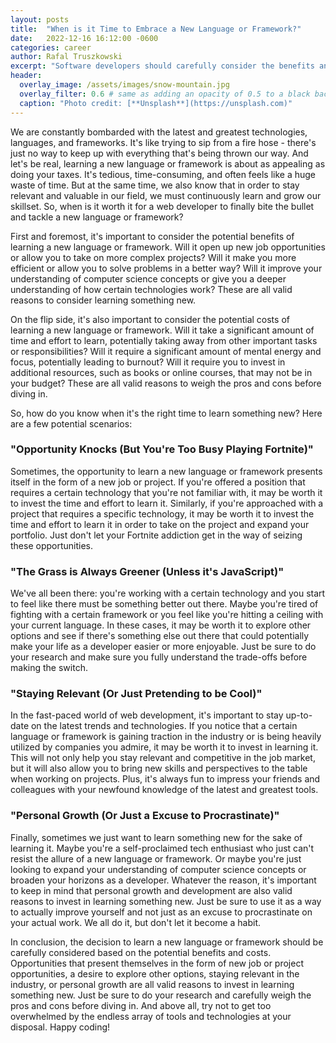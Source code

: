 ```yaml
---
layout: posts
title:  "When is it Time to Embrace a New Language or Framework?"
date:   2022-12-16 16:12:00 -0600
categories: career
author: Rafal Truszkowski
excerpt: "Software developers should carefully consider the benefits and costs of learning a new language or framework based on opportunities, personal growth, staying relevant, or a desire for change."
header:
  overlay_image: /assets/images/snow-mountain.jpg
  overlay_filter: 0.6 # same as adding an opacity of 0.5 to a black background
  caption: "Photo credit: [**Unsplash**](https://unsplash.com)"
---
```

We are constantly bombarded with the latest and greatest technologies, languages, and frameworks. It's like trying to sip from a fire hose - there's just no way to keep up with everything that's being thrown our way. And let's be real, learning a new language or framework is about as appealing as doing your taxes. It's tedious, time-consuming, and often feels like a huge waste of time. But at the same time, we also know that in order to stay relevant and valuable in our field, we must continuously learn and grow our skillset. So, when is it worth it for a web developer to finally bite the bullet and tackle a new language or framework?

First and foremost, it's important to consider the potential benefits of learning a new language or framework. Will it open up new job opportunities or allow you to take on more complex projects? Will it make you more efficient or allow you to solve problems in a better way? Will it improve your understanding of computer science concepts or give you a deeper understanding of how certain technologies work? These are all valid reasons to consider learning something new.

On the flip side, it's also important to consider the potential costs of learning a new language or framework. Will it take a significant amount of time and effort to learn, potentially taking away from other important tasks or responsibilities? Will it require a significant amount of mental energy and focus, potentially leading to burnout? Will it require you to invest in additional resources, such as books or online courses, that may not be in your budget? These are all valid reasons to weigh the pros and cons before diving in.

So, how do you know when it's the right time to learn something new? Here are a few potential scenarios:

### "Opportunity Knocks (But You're Too Busy Playing Fortnite)"

Sometimes, the opportunity to learn a new language or framework presents itself in the form of a new job or project. If you're offered a position that requires a certain technology that you're not familiar with, it may be worth it to invest the time and effort to learn it. Similarly, if you're approached with a project that requires a specific technology, it may be worth it to invest the time and effort to learn it in order to take on the project and expand your portfolio. Just don't let your Fortnite addiction get in the way of seizing these opportunities.

### "The Grass is Always Greener (Unless it's JavaScript)"

We've all been there: you're working with a certain technology and you start to feel like there must be something better out there. Maybe you're tired of fighting with a certain framework or you feel like you're hitting a ceiling with your current language. In these cases, it may be worth it to explore other options and see if there's something else out there that could potentially make your life as a developer easier or more enjoyable. Just be sure to do your research and make sure you fully understand the trade-offs before making the switch.

### "Staying Relevant (Or Just Pretending to be Cool)"

In the fast-paced world of web development, it's important to stay up-to-date on the latest trends and technologies. If you notice that a certain language or framework is gaining traction in the industry or is being heavily utilized by companies you admire, it may be worth it to invest in learning it. This will not only help you stay relevant and competitive in the job market, but it will also allow you to bring new skills and perspectives to the table when working on projects. Plus, it's always fun to impress your friends and colleagues with your newfound knowledge of the latest and greatest tools.

### "Personal Growth (Or Just a Excuse to Procrastinate)"

Finally, sometimes we just want to learn something new for the sake of learning it. Maybe you're a self-proclaimed tech enthusiast who just can't resist the allure of a new language or framework. Or maybe you're just looking to expand your understanding of computer science concepts or broaden your horizons as a developer. Whatever the reason, it's important to keep in mind that personal growth and development are also valid reasons to invest in learning something new. Just be sure to use it as a way to actually improve yourself and not just as an excuse to procrastinate on your actual work. We all do it, but don't let it become a habit.

In conclusion, the decision to learn a new language or framework should be carefully considered based on the potential benefits and costs. Opportunities that present themselves in the form of new job or project opportunities, a desire to explore other options, staying relevant in the industry, or personal growth are all valid reasons to invest in learning something new. Just be sure to do your research and carefully weigh the pros and cons before diving in. And above all, try not to get too overwhelmed by the endless array of tools and technologies at your disposal. Happy coding!